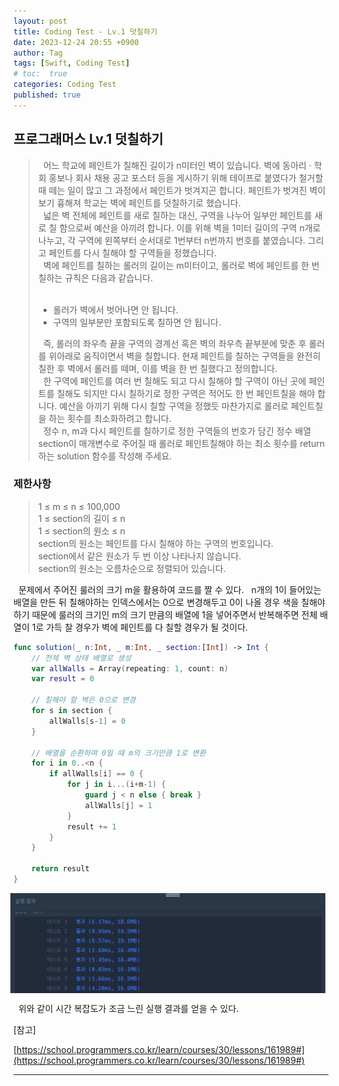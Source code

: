 ```yaml
---
layout: post
title: Coding Test - Lv.1 덧칠하기
date: 2023-12-24 20:55 +0900
author: Tag
tags: [Swift, Coding Test]
# toc:  true
categories: Coding Test
published: true
---
```

<h2> 프로그래머스 Lv.1 덧칠하기 </h2>

<blockquote>
&nbsp; 어느 학교에 페인트가 칠해진 길이가 n미터인 벽이 있습니다. 벽에 동아리 · 학회 홍보나 회사 채용 공고 포스터 등을 게시하기 위해 테이프로 붙였다가 철거할 때 떼는 일이 많고 그 과정에서 페인트가 벗겨지곤 합니다. 페인트가 벗겨진 벽이 보기 흉해져 학교는 벽에 페인트를 덧칠하기로 했습니다. <br>
&nbsp; 넓은 벽 전체에 페인트를 새로 칠하는 대신, 구역을 나누어 일부만 페인트를 새로 칠 함으로써 예산을 아끼려 합니다. 이를 위해 벽을 1미터 길이의 구역 n개로 나누고, 각 구역에 왼쪽부터 순서대로 1번부터 n번까지 번호를 붙였습니다. 그리고 페인트를 다시 칠해야 할 구역들을 정했습니다. <br>
&nbsp; 벽에 페인트를 칠하는 롤러의 길이는 m미터이고, 롤러로 벽에 페인트를 한 번 칠하는 규칙은 다음과 같습니다. <br>
<br>
<ul>
    <li>롤러가 벽에서 벗어나면 안 됩니다. </li>
    <li>구역의 일부분만 포함되도록 칠하면 안 됩니다. </li>
</ul>
&nbsp; 즉, 롤러의 좌우측 끝을 구역의 경계선 혹은 벽의 좌우측 끝부분에 맞춘 후 롤러를 위아래로 움직이면서 벽을 칠합니다. 현재 페인트를 칠하는 구역들을 완전히 칠한 후 벽에서 롤러를 떼며, 이를 벽을 한 번 칠했다고 정의합니다. <br>
&nbsp; 한 구역에 페인트를 여러 번 칠해도 되고 다시 칠해야 할 구역이 아닌 곳에 페인트를 칠해도 되지만 다시 칠하기로 정한 구역은 적어도 한 번 페인트칠을 해야 합니다. 예산을 아끼기 위해 다시 칠할 구역을 정했듯 마찬가지로 롤러로 페인트칠을 하는 횟수를 최소화하려고 합니다. <br>
&nbsp; 정수 n, m과 다시 페인트를 칠하기로 정한 구역들의 번호가 담긴 정수 배열 section이 매개변수로 주어질 때 롤러로 페인트칠해야 하는 최소 횟수를 return 하는 solution 함수를 작성해 주세요. <br>
</blockquote>

 <h3> 제한사항</h3>

<blockquote>
1 ≤ m ≤ n ≤ 100,000 <br>
1 ≤ section의 길이 ≤ n <br>
1 ≤ section의 원소 ≤ n <br>
section의 원소는 페인트를 다시 칠해야 하는 구역의 번호입니다. <br>
section에서 같은 원소가 두 번 이상 나타나지 않습니다. <br>
section의 원소는 오름차순으로 정렬되어 있습니다. <br>
</blockquote>


&nbsp; 문제에서 주어진 룰러의 크기 m을 활용하여 코드를 짤 수 있다.
&nbsp; n개의 1이 들어있는 배열을 만든 뒤 칠해야하는 인덱스에서는 0으로 변경해두고 0이 나올 경우 색을 칠해야하기 때문에 룰러의 크기인 m의 크기 만큼의 배열에 1을 넣어주면서 반복해주면 전체 배열이 1로 가득 찰 경우가 벽에 페인트를 다 칠할 경우가 될 것이다.

```swift
func solution(_ n:Int, _ m:Int, _ section:[Int]) -> Int {
    // 전체 벽 상태 배열로 생성
    var allWalls = Array(repeating: 1, count: n)
    var result = 0
    
    // 칠해야 할 벽은 0으로 변경
    for s in section {
        allWalls[s-1] = 0
    }
    
    // 배열을 순환하며 0일 때 m의 크기만큼 1로 변환
    for i in 0..<n {
        if allWalls[i] == 0 {
            for j in i...(i+m-1) {
                guard j < n else { break }
                allWalls[j] = 1
            }
            result += 1
        }
    }
    
    return result
}
```

<div style="display: flex; justify-content: center; align-items: center;">
  <img src="/assets/PostImage/1224-01-CodingTest-Lv.1.jpg" style="margin-right: 10px;">
</div>

&nbsp; 위와 같이 시간 복잡도가 조금 느린 실행 결과를 얻을 수 있다.

[참고]

[https://school.programmers.co.kr/learn/courses/30/lessons/161989#](https://school.programmers.co.kr/learn/courses/30/lessons/161989#)

-----
